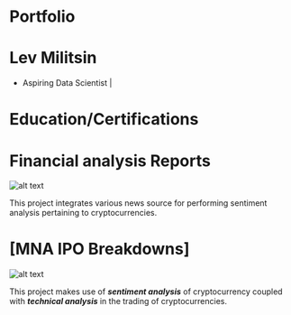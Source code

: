 # Portfolio
# Lev Militsin
* Aspiring Data Scientist | 

# Education/Certifications


# Financial analysis Reports 
![alt text](andre-francois-mckenzie-iGYiBhdNTpE-unsplash.jpg)

This project integrates various news source for performing sentiment analysis pertaining to cryptocurrencies.


# [MNA IPO Breakdowns]
![alt text](maxim-hopman-fiXLQXAhCfk-unsplash.jpg)

This project makes use of ***sentiment analysis*** of cryptocurrency coupled with ***technical analysis*** in the trading of cryptocurrencies.
